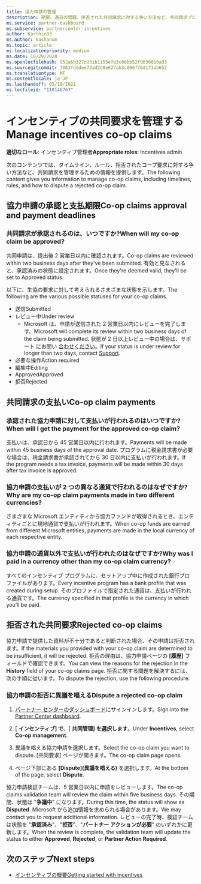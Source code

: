 ```yaml
---
title: 協力申請の管理
description: 期限、通貨の問題、拒否された共同請求に対する争い方法など、共同請求プロセスについて理解します。
ms.service: partner-dashboard
ms.subservice: partnercenter-incentives
author: Karthic83
ms.author: kashanum
ms.topic: article
ms.localizationpriority: medium
ms.date: 10/29/2020
ms.openlocfilehash: 952a6b327dd31b1155efe3c08bb52f9b300b0a93
ms.sourcegitcommit: 7063fdddee77ad2d8e627ab3c806f76d173ab652
ms.translationtype: MT
ms.contentlocale: ja-JP
ms.lasthandoff: 05/19/2021
ms.locfileid: "110146767"
---
```

# <a name="manage-incentives-co-op-claims"></a><span data-ttu-id="3f588-103">インセンティブの共同要求を管理する</span><span class="sxs-lookup"><span data-stu-id="3f588-103">Manage incentives co-op claims</span></span>

<span data-ttu-id="3f588-104">**適切なロール**: インセンティブ管理者</span><span class="sxs-lookup"><span data-stu-id="3f588-104">**Appropriate roles**: Incentives admin</span></span>

<span data-ttu-id="3f588-105">次のコンテンツでは、タイムライン、ルール、拒否されたコープ要求に対する争い方法など、共同請求を管理するための情報を提供します。</span><span class="sxs-lookup"><span data-stu-id="3f588-105">The following content gives you information to manage co-op claims, including timelines, rules, and how to dispute a rejected co-op claim.</span></span>

## <a name="co-op-claims-approval-and-payment-deadlines"></a><span data-ttu-id="3f588-106">協力申請の承認と支払期限</span><span class="sxs-lookup"><span data-stu-id="3f588-106">Co-op claims approval and payment deadlines</span></span>

### <a name="when-will-my-co-op-claim-be-approved"></a><span data-ttu-id="3f588-107">共同請求が承認されるのは、いつですか?</span><span class="sxs-lookup"><span data-stu-id="3f588-107">When will my co-op claim be approved?</span></span>

<span data-ttu-id="3f588-108">共同申請は、提出後 2 営業日以内に確認されます。</span><span class="sxs-lookup"><span data-stu-id="3f588-108">Co-op claims are reviewed within two business days after they've been submitted.</span></span> <span data-ttu-id="3f588-109">有効と見なされると、承認済みの状態に設定されます。</span><span class="sxs-lookup"><span data-stu-id="3f588-109">Once they're deemed valid, they'll be set to Approved status.</span></span>  

<span data-ttu-id="3f588-110">以下に、生協の要求に対して考えられるさまざまな状態を示します。</span><span class="sxs-lookup"><span data-stu-id="3f588-110">The following are the various possible statuses for your co-op claims.</span></span>

- <span data-ttu-id="3f588-111">送信</span><span class="sxs-lookup"><span data-stu-id="3f588-111">Submitted</span></span>
- <span data-ttu-id="3f588-112">レビュー中</span><span class="sxs-lookup"><span data-stu-id="3f588-112">Under review</span></span>
  - <span data-ttu-id="3f588-113">Microsoft は、申請が送信された 2 営業日以内にレビューを完了します。</span><span class="sxs-lookup"><span data-stu-id="3f588-113">Microsoft will complete its review within two business days of the claim being submitted.</span></span> <span data-ttu-id="3f588-114">状態が 2 日以上レビュー中の場合は、サポート にお問い [合わせください](https://partner.microsoft.com/dashboard/support/incentives/servicerequests?category=incentives)。</span><span class="sxs-lookup"><span data-stu-id="3f588-114">If your status is under review for longer than two days, contact [Support](https://partner.microsoft.com/dashboard/support/incentives/servicerequests?category=incentives).</span></span>
- <span data-ttu-id="3f588-115">必要な操作</span><span class="sxs-lookup"><span data-stu-id="3f588-115">Action required</span></span>
- <span data-ttu-id="3f588-116">編集中</span><span class="sxs-lookup"><span data-stu-id="3f588-116">Editing</span></span>
- <span data-ttu-id="3f588-117">Approved</span><span class="sxs-lookup"><span data-stu-id="3f588-117">Approved</span></span>
- <span data-ttu-id="3f588-118">拒否</span><span class="sxs-lookup"><span data-stu-id="3f588-118">Rejected</span></span>

## <a name="co-op-claim-payments"></a><span data-ttu-id="3f588-119">共同請求の支払い</span><span class="sxs-lookup"><span data-stu-id="3f588-119">Co-op claim payments</span></span>

### <a name="when-will-i-get-the-payment-for-the-approved-co-op-claim"></a><span data-ttu-id="3f588-120">承認された協力申請に対して支払いが行われるのはいつですか?</span><span class="sxs-lookup"><span data-stu-id="3f588-120">When will I get the payment for the approved co-op claim?</span></span>

<span data-ttu-id="3f588-121">支払いは、承認日から 45 営業日以内に行われます。</span><span class="sxs-lookup"><span data-stu-id="3f588-121">Payments will be made within 45 business days of the approval date.</span></span> <span data-ttu-id="3f588-122">プログラムに税金請求書が必要な場合は、税金請求書が承認されてから 30 日以内に支払いが行われます。</span><span class="sxs-lookup"><span data-stu-id="3f588-122">If the program needs a tax invoice, payments will be made within 30 days after tax invoice is approved.</span></span>

### <a name="why-are-my-co-op-claim-payments-made-in-two-different-currencies"></a><span data-ttu-id="3f588-123">協力申請の支払いが 2 つの異なる通貨で行われるのはなぜですか?</span><span class="sxs-lookup"><span data-stu-id="3f588-123">Why are my co-op claim payments made in two different currencies?</span></span>

<span data-ttu-id="3f588-124">さまざまな Microsoft エンティティから協力ファンドが取得されるとき、エンティティごとに現地通貨で支払いが行われます。</span><span class="sxs-lookup"><span data-stu-id="3f588-124">When co-op funds are earned from different Microsoft entities, payments are made in the local currency of each respective entity.</span></span>  

### <a name="why-was-i-paid-in-a-currency-other-than-my-co-op-claim-currency"></a><span data-ttu-id="3f588-125">協力申請の通貨以外で支払いが行われたのはなぜですか?</span><span class="sxs-lookup"><span data-stu-id="3f588-125">Why was I paid in a currency other than my co-op claim currency?</span></span>

<span data-ttu-id="3f588-126">すべてのインセンティブ プログラムに、セットアップ中に作成された銀行プロファイルがあります。</span><span class="sxs-lookup"><span data-stu-id="3f588-126">Every incentive program has a bank profile that was created during setup.</span></span> <span data-ttu-id="3f588-127">そのプロファイルで指定された通貨は、支払いが行われる通貨です。</span><span class="sxs-lookup"><span data-stu-id="3f588-127">The currency specified in that profile is the currency in which you’ll be paid.</span></span>

## <a name="rejected-co-op-claims"></a><span data-ttu-id="3f588-128">拒否された共同要求</span><span class="sxs-lookup"><span data-stu-id="3f588-128">Rejected co-op claims</span></span>

<span data-ttu-id="3f588-129">協力申請で提供した資料が不十分であると判断された場合、その申請は拒否されます。</span><span class="sxs-lookup"><span data-stu-id="3f588-129">If the materials you provided with your co-op claim are determined to be insufficient, it will be rejected.</span></span> <span data-ttu-id="3f588-130">拒否の理由は、協力申請ページの **[履歴]** フィールドで確認できます。</span><span class="sxs-lookup"><span data-stu-id="3f588-130">You can view the reasons for the rejection in the **History** field of your co-op claims page.</span></span> <span data-ttu-id="3f588-131">拒否に関する問題を解決するには、次の手順に従います。</span><span class="sxs-lookup"><span data-stu-id="3f588-131">To dispute the rejection, use the following procedure:</span></span>

### <a name="dispute-a-rejected-co-op-claim"></a><span data-ttu-id="3f588-132">協力申請の拒否に異議を唱える</span><span class="sxs-lookup"><span data-stu-id="3f588-132">Dispute a rejected co-op claim</span></span>

1. <span data-ttu-id="3f588-133">[パートナー センターのダッシュボード](https://partner.microsoft.com/dashboard/)にサインインします。</span><span class="sxs-lookup"><span data-stu-id="3f588-133">Sign into the [Partner Center dashboard](https://partner.microsoft.com/dashboard/).</span></span>

2. <span data-ttu-id="3f588-134">[ **インセンティブ] で**、[ **共同管理] を選択します**。</span><span class="sxs-lookup"><span data-stu-id="3f588-134">Under **Incentives**, select **Co-op management**.</span></span>

3. <span data-ttu-id="3f588-135">異議を唱える協力申請を選択します。</span><span class="sxs-lookup"><span data-stu-id="3f588-135">Select the co-op claim you want to dispute.</span></span> <span data-ttu-id="3f588-136">[共同要求] ページが開きます。</span><span class="sxs-lookup"><span data-stu-id="3f588-136">The co-op claim page opens.</span></span>

4. <span data-ttu-id="3f588-137">ページ下部にある **[Dispute]\(異議を唱える\)** を選択します。</span><span class="sxs-lookup"><span data-stu-id="3f588-137">At the bottom of the page, select **Dispute**.</span></span>

<span data-ttu-id="3f588-138">協力申請検証チームは、5 営業日以内に申請をレビューします。</span><span class="sxs-lookup"><span data-stu-id="3f588-138">The co-op claims validation team will review the claim within five business days.</span></span> <span data-ttu-id="3f588-139">その期間、状態は "**争議中**" になります。</span><span class="sxs-lookup"><span data-stu-id="3f588-139">During this time, the status will show as **Disputed**.</span></span> <span data-ttu-id="3f588-140">Microsoft から追加情報を求められる場合があります。</span><span class="sxs-lookup"><span data-stu-id="3f588-140">We may contact you to request additional information.</span></span> <span data-ttu-id="3f588-141">レビューの完了時、検証チームは状態を "**承認済み**"、"**拒否**"、"**パートナー アクションが必要**" のいずれかに更新します。</span><span class="sxs-lookup"><span data-stu-id="3f588-141">When the review is complete, the validation team will update the status to either **Approved**, **Rejected**, or **Partner Action Required**.</span></span>

## <a name="next-steps"></a><span data-ttu-id="3f588-142">次のステップ</span><span class="sxs-lookup"><span data-stu-id="3f588-142">Next steps</span></span>

- [<span data-ttu-id="3f588-143">インセンティブの概要</span><span class="sxs-lookup"><span data-stu-id="3f588-143">Getting started with incentives</span></span>](incentives-get-started-intro.md)
